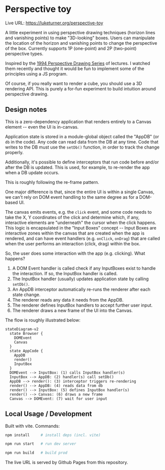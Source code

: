 # Perspective toy

Live URL: https://luketurner.org/perspective-toy 

A little experiment in using perspective drawing techniques (horizon lines and vanishing points) to make "3D-looking" boxes. Users can manipulate the location of the horizon and vanishing points to change the perspective of the box. Currently supports 1P (one-point) and 2P (two-point) perspective types.

Inspired by the [1994 Perspective Drawing Series](https://marshallart.com/SHOP/all-products/all-videos/1994-perspective-drawing-series/) of lectures. I watched them recently and thought it would be fun to implement some of the principles using a JS program.

Of course, if you really want to render a cube, you should use a 3D rendering API. This is purely a for-fun experiment to build intuition around perspective drawing.

## Design notes

This is a zero-dependency application that renders entirely to a Canvas element -- even the UI is in-canvas.

Application state is stored in a module-global object called the "AppDB" (or `db` in the code). Any code can read data from the DB at any time. Code that writes to the DB must use the `setDb()` function, in order to track the change properly.

Additionally, it's possible to define interceptors that run code before and/or after the DB is updated. This is used, for example, to re-render the app when a DB update occurs.

This is roughly following the re-frame pattern.

One major difference is that, since the entire UI is within a single Canvas, we can't rely on DOM event handling to the same degree as for a DOM-based UI.

The canvas emits events, e.g. the `click` event, and some code needs to take the X, Y coordinates of the click and determine which, if any, interactive elements are "underneath" the cursor when the click happens. This logic is encapsulated in the "Input Boxes" concept -- Input Boxes are interactive zones within the canvas that are created when the app is rendered, and can have event handlers (e.g. `onClick`, `onDrag`) that are called when the user performs an interaction (click, drag) within the box.

So, the user does some interaction with the app (e.g. clicking). What happens?

1. A DOM Event handler is called check if any InputBoxes exist to handle the interaction. If so, the InputBox handler is called.
2. The InputBox handler (usually) updates application state by calling `setDb()`.
3. An AppDB interceptor automatically re-runs the renderer after each state change.
4. The renderer reads any data it needs from the AppDB.
5. The renderer defines InputBox handlers to accept further user input.
6. The renderer draws a new frame of the UI into the Canvas.

The flow is roughly illustrated below:

```mermaid
stateDiagram-v2
  state Browser {
    DOMEvent
    Canvas
  }
  state AppCode {
    AppDB
    render()
    InputBox
  }
  DOMEvent --> InputBox: (1) calls InputBox handler(s)
  InputBox --> AppDB: (2) handler(s) call setDb()
  AppDB --> render(): (3) interceptor triggers re-rendering
  render() --> AppDB: (4) reads data from db
  render() --> InputBox: (5) defines InputBox handler(s)
  render() --> Canvas: (6) draws a new frame
  Canvas --> DOMEvent: (7) wait for user input
```

## Local Usage / Development

Built with vite. Commands:

```bash
npm install     # install deps (incl. vite)

npm run start   # run dev server

npm run build   # build prod
```

The live URL is served by Github Pages from this repository.